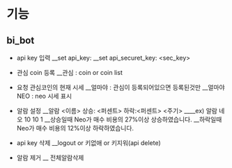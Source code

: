 # 기능

## bi_bot
* api key 입력
__set api_key: <key>
__set api_securet_key: <sec_key>

* 관심 coin 등록
__관심 : coin or coin list

* 요청 관심코인의 현재 시세
__얼마야 : 관심이 등록되어있으면 등록된것만
__얼마야 NEO : neo 시세 표시

* 알람 설정
__알람 <이름> 상승: <퍼센트> 하락:<퍼센트> <주기>
____ex) 알람 네오 10 10 1
__상승일때 Neo가 매수 비용의 27%이상 상승하였습니다.
__하락일때 Neo가 매수 비용의 12%이상 하락하였습니다.

* api key 삭제
__logout or 키없애 or 키지워(api delete)

* 알람 제거
__ 전체알람삭제

